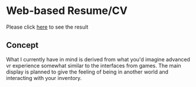 # Web-based Resume/CV
Please click [here](https://thatguynipat.github.io/) to see the result
## Concept
What I currently have in mind is derived from what you'd imagine advanced vr experience somewhat similar to the interfaces from games. The main display is planned to give the feeling of being in another world and interacting with your inventory.
